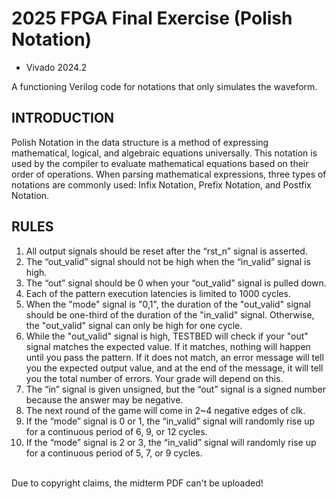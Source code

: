 # 2025 FPGA Final Exercise (Polish Notation)

* Vivado 2024.2

A functioning Verilog code for notations that only simulates the waveform.

## INTRODUCTION
Polish Notation in the data structure is a method of expressing mathematical, logical, and algebraic equations universally. This notation is used by the compiler to evaluate mathematical equations based on their order of operations. When parsing mathematical expressions, three types of notations are commonly used: Infix Notation, Prefix Notation, and Postfix Notation.

## RULES
1. All output signals should be reset after the “rst_n” signal is asserted. 
2. The “out_valid” signal should not be high when the “in_valid” signal is high. 
3. The “out” signal should be 0 when your “out_valid” signal is pulled down. 
4. Each of the pattern execution latencies is limited to 1000 cycles. 
5. When the "mode" signal is "0,1", the duration of the "out_valid" signal should be one-third of the duration of the "in_valid" signal. Otherwise, the "out_valid" signal can only be high for one cycle. 
6. While the "out_valid" signal is high, TESTBED will check if your "out" signal matches the expected value. If it matches, nothing will happen until you pass the pattern. If it does not match, an error message will tell you the expected output value, and at the end of the message, it will tell you the total number of errors. Your grade will depend on this.
7. The “in” signal is given unsigned, but the “out” signal is a signed number because the answer may be negative. 
8. The next round of the game will come in 2~4 negative edges of clk. 
9. If the “mode” signal is 0 or 1, the “in_valid” signal will randomly rise up for a continuous period of 6, 9, or 12 cycles. 
10. If the “mode” signal is 2 or 3, the “in_valid” signal will randomly rise up for a continuous period of 5, 7, or 9 cycles.

<br>
Due to copyright claims, the midterm PDF can't be uploaded!
